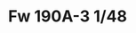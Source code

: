 ---
title: "Fw 190A-3  1/48"
price: 3600 
desc: "PROFIPACK, Fw 190A-3  1/48, razmera: 1/48"
img_path: "/assets/img/82144.jpg"
brand: EDUARD
available: false
special_offer: false
new: false
soon: false
cat: "Plasticne-Makete"
subcat: "PM-EDUARD"
subsubcat: ""
sifra: "82144"
---
